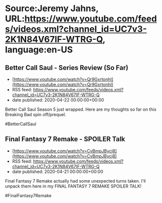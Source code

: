 # Source:Jeremy Jahns, URL:https://www.youtube.com/feeds/videos.xml?channel_id=UC7v3-2K1N84V67IF-WTRG-Q, language:en-US

## Better Call Saul - Series Review (So Far)
 - [https://www.youtube.com/watch?v=Qr9GxrtonhI](https://www.youtube.com/watch?v=Qr9GxrtonhI)
 - RSS feed: https://www.youtube.com/feeds/videos.xml?channel_id=UC7v3-2K1N84V67IF-WTRG-Q
 - date published: 2020-04-22 00:00:00+00:00

Better Call Saul Season 5 just wrapped. Here are my thoughts so far on this Breaking Bad spin off/prequel.

#BetterCallSaul

## Final Fantasy 7 Remake - SPOILER Talk
 - [https://www.youtube.com/watch?v=CvBmpJBycj8](https://www.youtube.com/watch?v=CvBmpJBycj8)
 - RSS feed: https://www.youtube.com/feeds/videos.xml?channel_id=UC7v3-2K1N84V67IF-WTRG-Q
 - date published: 2020-04-21 00:00:00+00:00

Final Fantasy 7 Remake actually had some unexpected turns taken. I'll unpack them here in my FINAL FANTASY 7 REMAKE SPOILER TALK!

#FinalFantasy7Remake


